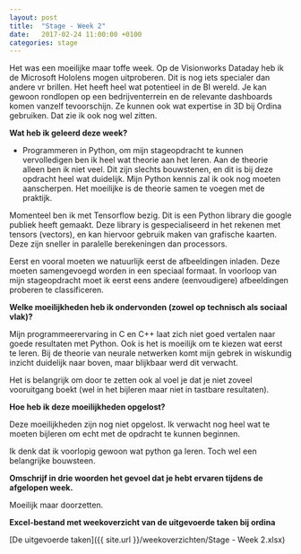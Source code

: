 ```yaml
---
layout: post
title:  "Stage - Week 2"
date:   2017-02-24 11:00:00 +0100
categories: stage
---
```


Het was een moeilijke maar toffe week. Op de Visionworks Dataday heb ik de Microsoft Hololens mogen uitproberen. Dit is nog iets specialer dan andere vr brillen. Het heeft heel wat potentieel in de BI wereld. Je kan gewoon rondlopen op een bedrijventerrein en de relevante dashboards komen vanzelf tevoorschijn. Ze kunnen ook wat expertise in 3D bij Ordina gebruiken. Dat zie ik ook nog wel zitten.


**Wat heb ik geleerd deze week?**

* Programmeren in Python, om mijn stageopdracht te kunnen vervolledigen ben ik heel wat theorie aan het leren. Aan de theorie alleen ben ik niet veel. Dit zijn slechts bouwstenen, en dit is bij deze opdracht heel wat duidelijk. Mijn Python kennis zal ik ook nog moeten aanscherpen. Het moeilijke is de theorie samen te voegen met de praktijk.

Momenteel ben ik met Tensorflow bezig. Dit is een Python library die google publiek heeft gemaakt. Deze library is gespecialiseerd in het rekenen met tensors (vectors), en kan hiervoor gebruik maken van grafische kaarten. Deze zijn sneller in paralelle berekeningen dan processors.

Eerst en vooral moeten we natuurlijk eerst de afbeeldingen inladen. Deze moeten samengevoegd worden in een speciaal formaat. In voorloop van mijn stageopdracht moet ik eerst eens andere (eenvoudigere) afbeeldingen proberen te classificeren.

**Welke moeilijkheden heb ik ondervonden (zowel op technisch als sociaal vlak)?**

Mijn programmeerervaring in C en C++ laat zich niet goed vertalen naar goede resultaten met Python. Ook is het is moeilijk om te kiezen wat eerst te leren. Bij de theorie van neurale netwerken komt mijn gebrek in wiskundig inzicht duidelijk naar boven, maar blijkbaar werd dit verwacht.

Het is belangrijk om door te zetten ook al voel je dat je niet zoveel vooruitgang boekt (wel in het bijleren maar niet in tastbare resultaten).

**Hoe heb ik deze moeilijkheden opgelost?**

Deze moeilijkheden zijn nog niet opgelost. Ik verwacht nog heel wat te moeten bijleren om echt met de opdracht te kunnen beginnen.

Ik denk dat ik voorlopig gewoon wat python ga leren. Toch wel een belangrijke bouwsteen.

**Omschrijf in drie woorden het gevoel dat je hebt ervaren tijdens de afgelopen week.**

Moeilijk maar doorzetten.

**Excel-bestand met weekoverzicht van de uitgevoerde taken bij ordina**

[De uitgevoerde taken]({{ site.url }}/weekoverzichten/Stage - Week 2.xlsx)
